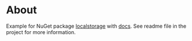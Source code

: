 # About

Example for NuGet package [localstorage](https://www.nuget.org/packages/LocalStorage) with [docs](https://github.com/hanssens/localstorage?tab=readme-ov-file#examples). See readme file in the project for more information.